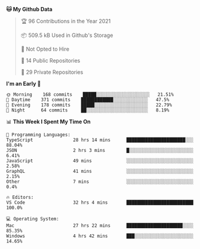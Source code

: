 <!--START_SECTION:waka-->
**🐱 My Github Data** 

> 🏆 96 Contributions in the Year 2021
 > 
> 📦 509.5 kB Used in Github's Storage 
 > 
> 🚫 Not Opted to Hire
 > 
> 📜 14 Public Repositories 
 > 
> 🔑 29 Private Repositories  
 > 
**I'm an Early 🐤** 

```text
🌞 Morning    168 commits    █████░░░░░░░░░░░░░░░░░░░░   21.51% 
🌆 Daytime    371 commits    ████████████░░░░░░░░░░░░░   47.5% 
🌃 Evening    178 commits    █████░░░░░░░░░░░░░░░░░░░░   22.79% 
🌙 Night      64 commits     ██░░░░░░░░░░░░░░░░░░░░░░░   8.19%

```


📊 **This Week I Spent My Time On** 

```text
💬 Programming Languages: 
TypeScript               28 hrs 14 mins      ██████████████████████░░░   88.04% 
JSON                     2 hrs 3 mins        █░░░░░░░░░░░░░░░░░░░░░░░░   6.41% 
JavaScript               49 mins             ░░░░░░░░░░░░░░░░░░░░░░░░░   2.58% 
GraphQL                  41 mins             ░░░░░░░░░░░░░░░░░░░░░░░░░   2.15% 
Other                    7 mins              ░░░░░░░░░░░░░░░░░░░░░░░░░   0.4%

🔥 Editors: 
VS Code                  32 hrs 4 mins       █████████████████████████   100.0%

💻 Operating System: 
Mac                      27 hrs 22 mins      █████████████████████░░░░   85.35% 
Windows                  4 hrs 42 mins       ███░░░░░░░░░░░░░░░░░░░░░░   14.65%

```


<!--END_SECTION:waka-->

